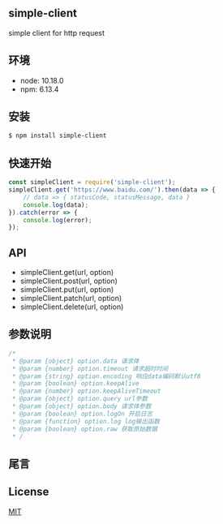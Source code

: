 ## simple-client
simple client for http request

## 环境
* node: 10.18.0
* npm: 6.13.4

## 安装
```bash
$ npm install simple-client
```

## 快速开始
```js
const simpleClient = require('simple-client');
simpleClient.get('https://www.baidu.com/').then(data => {
    // data => { statusCode, statusMessage, data }
    console.log(data);
}).catch(error => {
    console.log(error);
});
```
## API
* simpleClient.get(url, option)
* simpleClient.post(url, option)
* simpleClient.put(url, option)
* simpleClient.patch(url, option)
* simpleClient.delete(url, option)

## 参数说明
```js
/*
 * @param {object} option.data 请求体
 * @param {number} option.timeout 请求超时时间
 * @param {string} option.encoding 响应data编码默认utf8
 * @param {boolean} option.keepAlive
 * @param {number} option.keepAliveTimeout 
 * @param {object} option.query url参数
 * @param {object} option.body 请求体参数
 * @param {boolean} option.logOn 开启日志
 * @param {function} option.log log输出函数
 * @param {boolean} option.raw 获取原始数据
 * /
```

## 尾言

## License
[MIT](LICENSE)